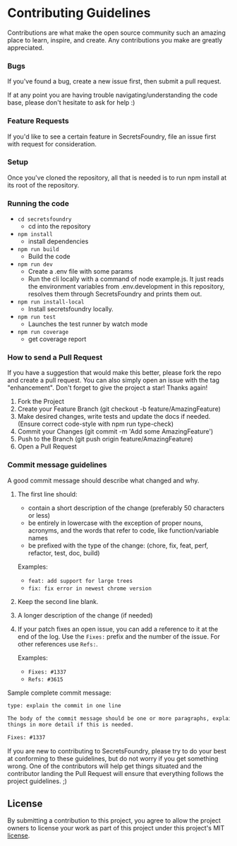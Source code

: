 # Contributing Guidelines

Contributions are what make the open source community such an amazing place to learn, inspire, and create. Any contributions you make are greatly appreciated.

### Bugs

If you've found a bug, create a new issue first, then submit a pull request.

If at any point you are having trouble navigating/understanding the code base, please don't hesitate to ask for help :)

### Feature Requests

If you'd like to see a certain feature in SecretsFoundry, file an issue first with request for consideration.

### Setup

Once you've cloned the repository, all that is needed is to run npm install at its root of the repository.

### Running the code

- `cd secretsfoundry`
  - cd into the repository
- `npm install`
  - install dependencies
- `npm run build`
  - Build the code
- `npm run dev`
  - Create a .env file with some params
  - Run the cli locally with a command of node example.js.
    It just reads the environment variables from .env.development
    in this repository, resolves them through SecretsFoundry and
    prints them out.
- `npm run install-local`
  - Install secretsfoundry locally.
- `npm run test`
  - Launches the test runner by watch mode
- `npm run coverage`
  - get coverage report

### How to send a Pull Request

If you have a suggestion that would make this better, please fork the repo and create a pull request. You can also simply open an issue with the tag "enhancement". Don't forget to give the project a star! Thanks again!

1. Fork the Project
2. Create your Feature Branch (git checkout -b feature/AmazingFeature)
3. Make desired changes, write tests and update the docs if needed. (Ensure correct code-style with npm run type-check)
4. Commit your Changes (git commit -m 'Add some AmazingFeature')
5. Push to the Branch (git push origin feature/AmazingFeature)
6. Open a Pull Request

### Commit message guidelines

A good commit message should describe what changed and why.

1. The first line should:

   - contain a short description of the change (preferably 50 characters or less)
   - be entirely in lowercase with the exception of proper nouns, acronyms, and
     the words that refer to code, like function/variable names
   - be prefixed with the type of the change: (chore, fix, feat, perf, refactor, test, doc, build)

   Examples:

   - `feat: add support for large trees`
   - `fix: fix error in newest chrome version`

2. Keep the second line blank.
3. A longer description of the change (if needed)

4. If your patch fixes an open issue, you can add a reference to it at the end
   of the log. Use the `Fixes:` prefix and the number of the issue. For other
   references use `Refs:`.

   Examples:

   - `Fixes: #1337`
   - `Refs: #3615`

Sample complete commit message:

```txt
type: explain the commit in one line

The body of the commit message should be one or more paragraphs, explaining
things in more detail if this is needed.

Fixes: #1337
```

If you are new to contributing to SecretsFoundry, please try to do your best at
conforming to these guidelines, but do not worry if you get something wrong.
One of the contributors will help get things situated and the
contributor landing the Pull Request will ensure that everything follows
the project guidelines. ;)

## License

By submitting a contribution to this project, you agree to allow the project
owners to license your work as part of this project under this project's MIT
[license](LICENSE).
